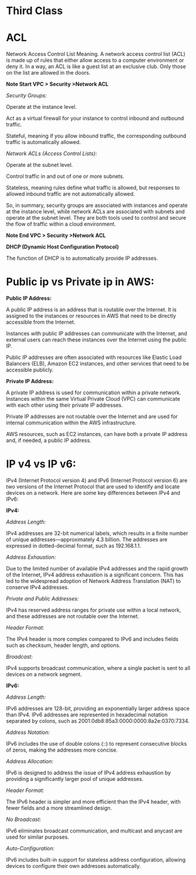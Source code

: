 # Third Class

# ACL

Network Access Control List Meaning. A network access control list (ACL) is made up of rules that either allow access to a computer environment or deny it. In a way, an ACL is like a guest list at an exclusive club. Only those on the list are allowed in the doors.

**Note Start VPC > Security >Network ACL**

*Security Groups:*

Operate at the instance level.

Act as a virtual firewall for your instance to control inbound and outbound traffic.

Stateful, meaning if you allow inbound traffic, the corresponding outbound traffic is automatically allowed.

*Network ACLs (Access Control Lists):*

Operate at the subnet level.

Control traffic in and out of one or more subnets.

Stateless, meaning rules define what traffic is allowed, but responses to allowed inbound traffic are not automatically allowed.

So, in summary, security groups are associated with instances and operate at the instance level, while network ACLs are associated with subnets and operate at the subnet level. They are both tools used to control and secure the flow of traffic within a cloud environment.

**Note End VPC > Security >Network ACL**

**DHCP (Dynamic Host Configuration Protocol)**

The function of DHCP is to automatically provide IP addresses.

# Public ip vs Private ip in AWS:

**Public IP Address:**

A public IP address is an address that is routable over the Internet. It is assigned to the instances or resources in AWS that need to be directly accessible from the Internet.

Instances with public IP addresses can communicate with the Internet, and external users can reach these instances over the Internet using the public IP.

Public IP addresses are often associated with resources like Elastic Load Balancers (ELB), Amazon EC2 instances, and other services that need to be accessible publicly.

**Private IP Address:**

A private IP address is used for communication within a private network. Instances within the same Virtual Private Cloud (VPC) can communicate with each other using their private IP addresses.

Private IP addresses are not routable over the Internet and are used for internal communication within the AWS infrastructure.

AWS resources, such as EC2 instances, can have both a private IP address and, if needed, a public IP address.


# IP v4 vs IP v6:


IPv4 (Internet Protocol version 4) and IPv6 (Internet Protocol version 6) are two versions of the Internet Protocol that are used to identify and locate devices on a network. Here are some key differences between IPv4 and IPv6:

**IPv4:**

*Address Length:*

IPv4 addresses are 32-bit numerical labels, which results in a finite number of unique addresses—approximately 4.3 billion.
The addresses are expressed in dotted-decimal format, such as 192.168.1.1.

*Address Exhaustion:*

Due to the limited number of available IPv4 addresses and the rapid growth of the Internet, IPv4 address exhaustion is a significant concern. This has led to the widespread adoption of Network Address Translation (NAT) to conserve IPv4 addresses.

*Private and Public Addresses:*

IPv4 has reserved address ranges for private use within a local network, and these addresses are not routable over the Internet.

*Header Format:*

The IPv4 header is more complex compared to IPv6 and includes fields such as checksum, header length, and options.

*Broadcast:*

IPv4 supports broadcast communication, where a single packet is sent to all devices on a network segment.

**IPv6:**

*Address Length:*

IPv6 addresses are 128-bit, providing an exponentially larger address space than IPv4.
IPv6 addresses are represented in hexadecimal notation separated by colons, such as 2001:0db8:85a3:0000:0000:8a2e:0370:7334.

*Address Notation:*

IPv6 includes the use of double colons (::) to represent consecutive blocks of zeros, making the addresses more concise.

*Address Allocation:*

IPv6 is designed to address the issue of IPv4 address exhaustion by providing a significantly larger pool of unique addresses.

*Header Format:*

The IPv6 header is simpler and more efficient than the IPv4 header, with fewer fields and a more streamlined design.

*No Broadcast:*

IPv6 eliminates broadcast communication, and multicast and anycast are used for similar purposes.

*Auto-Configuration:*

IPv6 includes built-in support for stateless address configuration, allowing devices to configure their own addresses automatically.

